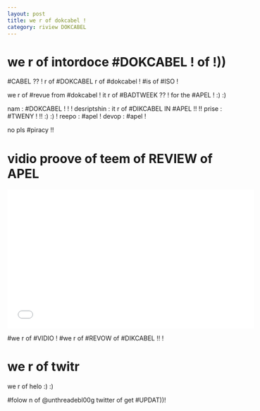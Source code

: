 ```yaml
---
layout: post
title: we r of dokcabel !
category: riview DOKCABEL
---
```


# we r of intordoce #DOKCABEL ! of !))

#CABEL ?? ! r of #DOKCABEL r of #dokcabel ! #is of #ISO !

we r of #revue from #dokcabel ! it r of #BADTWEEK ?? ! for the #APEL ! :) :)

nam : #DOKCABEL ! ! !
desriptshin : it r of #DIKCABEL IN #APEL !!  !! 
prise : #TWENY ! !! :) :) !
reepo : #apel ! 
devop : #apel !

no pls #piracy !!

# vidio proove of teem of REVIEW of APEL

<iframe width="560" height="315" src="//www.youtube.com/embed/YRWAaWK28Jw?rel=0" frameborder="0" allowfullscreen></iframe>

\#we r of #VIDIO ! #we r of #REVOW of #DIKCABEL !! !

# we r of twitr 

we r of helo :) :)

\#folow n of @unthreadebl00g twitter of get #UPDAT))!
